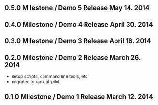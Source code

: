 0.5.0 Milestone / Demo 5 Release                         May 14. 2014
---------------------------------------------------------------------


0.4.0 Milestone / Demo 4 Release                       April 30. 2014
---------------------------------------------------------------------


0.3.0 Milestone / Demo 3 Release                       April 16. 2014
---------------------------------------------------------------------


0.2.0 Milestone / Demo 2 Release                       March 26. 2014
---------------------------------------------------------------------

* setup scripts, command line tools, etc
* migrated to radical-pilot

0.1.0 Milestone / Demo 1 Release                       March 12. 2014
---------------------------------------------------------------------
